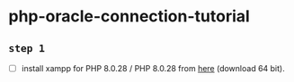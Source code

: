# php-oracle-connection-tutorial

## ``step 1``

- [ ] install xampp for PHP 8.0.28 / PHP 8.0.28 from [here](https://www.apachefriends.org/download.html) (download 64 bit).
